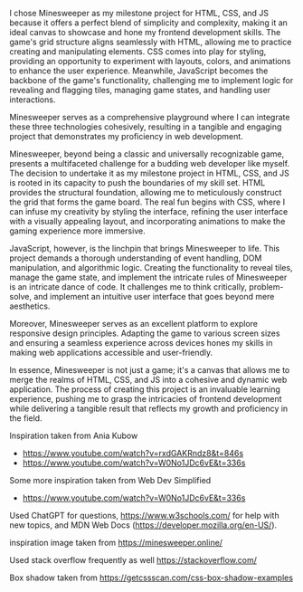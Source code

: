 I chose Minesweeper as my milestone project for HTML, CSS, and JS because it offers a perfect blend of simplicity and complexity, making it an ideal canvas to showcase and hone my frontend development skills. The game's grid structure aligns seamlessly with HTML, allowing me to practice creating and manipulating elements. CSS comes into play for styling, providing an opportunity to experiment with layouts, colors, and animations to enhance the user experience. Meanwhile, JavaScript becomes the backbone of the game's functionality, challenging me to implement logic for revealing and flagging tiles, managing game states, and handling user interactions.

Minesweeper serves as a comprehensive playground where I can integrate these three technologies cohesively, resulting in a tangible and engaging project that demonstrates my proficiency in web development.

Minesweeper, beyond being a classic and universally recognizable game, presents a multifaceted challenge for a budding web developer like myself. The decision to undertake it as my milestone project in HTML, CSS, and JS is rooted in its capacity to push the boundaries of my skill set. HTML provides the structural foundation, allowing me to meticulously construct the grid that forms the game board. The real fun begins with CSS, where I can infuse my creativity by styling the interface, refining the user interface with a visually appealing layout, and incorporating animations to make the gaming experience more immersive.

JavaScript, however, is the linchpin that brings Minesweeper to life. This project demands a thorough understanding of event handling, DOM manipulation, and algorithmic logic. Creating the functionality to reveal tiles, manage the game state, and implement the intricate rules of Minesweeper is an intricate dance of code. It challenges me to think critically, problem-solve, and implement an intuitive user interface that goes beyond mere aesthetics.

Moreover, Minesweeper serves as an excellent platform to explore responsive design principles. Adapting the game to various screen sizes and ensuring a seamless experience across devices hones my skills in making web applications accessible and user-friendly.

In essence, Minesweeper is not just a game; it's a canvas that allows me to merge the realms of HTML, CSS, and JS into a cohesive and dynamic web application. The process of creating this project is an invaluable learning experience, pushing me to grasp the intricacies of frontend development while delivering a tangible result that reflects my growth and proficiency in the field.

Inspiration taken from Ania Kubow

- https://www.youtube.com/watch?v=rxdGAKRndz8&t=846s
- https://www.youtube.com/watch?v=W0No1JDc6vE&t=336s

Some more inspiration taken from Web Dev Simplified

- https://www.youtube.com/watch?v=W0No1JDc6vE&t=336s

Used ChatGPT for questions, https://www.w3schools.com/ for help with new topics, and MDN Web Docs (https://developer.mozilla.org/en-US/).

inspiration image taken from https://minesweeper.online/

Used stack overflow frequently as well https://stackoverflow.com/

Box shadow taken from https://getcssscan.com/css-box-shadow-examples
